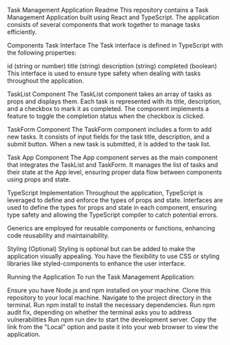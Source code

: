 Task Management Application Readme
This repository contains a Task Management Application built using React and TypeScript. The application consists of several components that work together to manage tasks efficiently.

Components
Task Interface
The Task interface is defined in TypeScript with the following properties:

id (string or number)
title (string)
description (string)
completed (boolean)
This interface is used to ensure type safety when dealing with tasks throughout the application.

TaskList Component
The TaskList component takes an array of tasks as props and displays them. Each task is represented with its title, description, and a checkbox to mark it as completed. The component implements a feature to toggle the completion status when the checkbox is clicked.

TaskForm Component
The TaskForm component includes a form to add new tasks. It consists of input fields for the task title, description, and a submit button. When a new task is submitted, it is added to the task list.

Task App Component
The App component serves as the main component that integrates the TaskList and TaskForm. It manages the list of tasks and their state at the App level, ensuring proper data flow between components using props and state.

TypeScript Implementation
Throughout the application, TypeScript is leveraged to define and enforce the types of props and state. Interfaces are used to define the types for props and state in each component, ensuring type safety and allowing the TypeScript compiler to catch potential errors.

Generics are employed for reusable components or functions, enhancing code reusability and maintainability.

Styling (Optional)
Styling is optional but can be added to make the application visually appealing. You have the flexibility to use CSS or styling libraries like styled-components to enhance the user interface.

Running the Application
To run the Task Management Application:

Ensure you have Node.js and npm installed on your machine.
Clone this repository to your local machine.
Navigate to the project directory in the terminal.
Run npm install to install the necessary dependencies.
Run npm audit fix, depending on whether the terminal asks you to address vulnerabilities
Run npm run dev to start the development server.
Copy the link from the "Local" option and paste it into your web browser to view the application.
